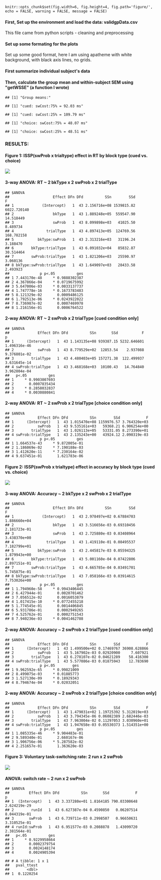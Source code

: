     knitr::opts_chunk$set(fig.width=6, fig.height=4, fig.path='figure/', echo = FALSE, warning = FALSE, message = FALSE)

#### First, Set up the environment and load the data: validgpData.csv

This file came from python scripts - cleaning and preprocessing

#### Set up some formating for the plots

Set up some good format, here I am using apatheme with white background,
with black axis lines, no grids.

#### First summarize individual subject's data

#### Then, calculate the group mean and within-subject SEM using "getWSSE" (a function I wrote)

    ## [1] "Group means:"

    ## [1] "cued: swCost:75% = 92.03 ms"

    ## [1] "cued: swCost:25% = 109.79 ms"

    ## [1] "choice: swCost:75% = 48.07 ms"

    ## [1] "choice: swCost:25% = 48.51 ms"

### RESULTS:

#### Figure 1: ISSP(swProb x trialtype) effect in **RT** by block type (cued vs. choice)

![](figure/Figure1-1.png)

#### 3-way ANOVA: RT ~ 2 bkType x 2 swProb x 2 trialType

    ## $ANOVA
    ##                    Effect DFn DFd          SSn        SSd           F
    ## 1             (Intercept)   1  43 2.156716e+08 1539815.82 6022.720140
    ## 2                  bkType   1  43 1.889248e+05  559547.90   14.518449
    ## 3                  swProb   1  43 8.099898e+03   41025.50    8.489734
    ## 4               trialType   1  43 4.897413e+05  124769.56  168.782158
    ## 5           bkType:swProb   1  43 2.313216e+03   31196.24    3.188470
    ## 6        bkType:trialType   1  43 6.091032e+04   85832.87   30.514464
    ## 7        swProb:trialType   1  43 1.821206e+03   25590.97    3.060136
    ## 8 bkType:swProb:trialType   1  43 1.649097e+03   28433.58    2.493923
    ##              p p<.05          ges
    ## 1 7.443170e-48     * 0.9888302387
    ## 2 4.367866e-04     * 0.0719675992
    ## 3 5.647006e-03     * 0.0033137737
    ## 4 1.747778e-16     * 0.1673783483
    ## 5 8.121329e-02       0.0009486125
    ## 6 1.792513e-06     * 0.0243922022
    ## 7 8.736987e-02       0.0007469978
    ## 8 1.216156e-01       0.0006764522

#### 2-way ANOVA: RT ~ 2 swProb x 2 trialType \[cued condition only\]

    ## $ANOVA
    ##             Effect DFn DFd          SSn       SSd           F            p
    ## 1      (Intercept)   1  43 1.143135e+08 939387.15 5232.646601 1.496316e-46
    ## 2           swProb   1  43 8.779529e+02  12853.54    2.937088 9.376801e-02
    ## 3        trialType   1  43 4.480403e+05 157271.38  122.499937 3.631645e-14
    ## 4 swProb:trialType   1  43 3.468168e+03  10100.43   14.764840 3.962804e-04
    ##   p<.05          ges
    ## 1     * 0.9903007693
    ## 2       0.0007835434
    ## 3     * 0.2858032837
    ## 4     * 0.0030880841

#### 2-way ANOVA: RT ~ 2 swProb x 2 trialType \[choice condition only\]

    ## $ANOVA
    ##             Effect DFn DFd          SSn        SSd            F
    ## 1      (Intercept)   1  43 1.015470e+08 1159976.57 3.764320e+03
    ## 2           swProb   1  43 9.535161e+03   59368.21 6.906254e+00
    ## 3        trialType   1  43 1.026113e+05   53331.05 8.273390e+01
    ## 4 swProb:trialType   1  43 2.135243e+00   43924.12 2.090319e-03
    ##              p p<.05          ges
    ## 1 1.664537e-43     * 9.872005e-01
    ## 2 1.186069e-02     * 7.190188e-03
    ## 3 1.412620e-11     * 7.230164e-02
    ## 4 9.637451e-01       1.621783e-06

#### Figure 2: ISSP(swProb x trialtype) effect in **accuracy** by block type (cued vs. choice)

![](figure/Figure2-1.png)

#### 3-way ANOVA: Accuracy ~ 2 bkType x 2 swProb x 2 trialType

    ## $ANOVA
    ##                    Effect DFn DFd          SSn        SSd            F
    ## 1             (Intercept)   1  43 2.978497e+02 0.67884703 1.886660e+04
    ## 2                  bkType   1  43 3.516656e-03 0.69310456 2.181723e-01
    ## 3                  swProb   1  43 2.725880e-03 0.03408964 3.438370e+00
    ## 4               trialType   1  43 1.419110e-01 0.08495537 7.182799e+01
    ## 5           bkType:swProb   1  43 2.445817e-03 0.05594325 1.879943e+00
    ## 6        bkType:trialType   1  43 5.001160e-04 0.07422806 2.897151e-01
    ## 7        swProb:trialType   1  43 4.665785e-04 0.03491701 5.745875e-01
    ## 8 bkType:swProb:trialType   1  43 7.058166e-03 0.03914615 7.753026e+00
    ##              p p<.05          ges
    ## 1 1.794960e-58     * 0.9943406445
    ## 2 6.427944e-01       0.0020701462
    ## 3 7.056512e-02       0.0016053879
    ## 4 1.017415e-10     * 0.0772455218
    ## 5 1.774545e-01       0.0014406845
    ## 6 5.931786e-01       0.0002949265
    ## 7 4.525762e-01       0.0002751543
    ## 8 7.940236e-03     * 0.0041462788

#### 2-way ANOVA: Accuracy ~ 2 swProb x 2 trialType \[cued condition only\]

    ## $ANOVA
    ##             Effect DFn DFd          SSn        SSd            F
    ## 1      (Intercept)   1  43 1.499500e+02 0.17469767 36908.628866
    ## 2           swProb   1  43 5.167902e-03 0.02920900     7.607921
    ## 3        trialType   1  43 6.278107e-02 0.04621289    58.416300
    ## 4 swProb:trialType   1  43 5.577086e-03 0.01875943    12.783690
    ##              p p<.05        ges
    ## 1 9.962592e-65     * 0.99821009
    ## 2 8.499075e-03     * 0.01885773
    ## 3 1.527130e-09     * 0.18929343
    ## 4 8.794674e-04     * 0.02032051

#### 2-way ANOVA: Accuracy ~ 2 swProb x 2 trialType \[choice condition only\]

    ## $ANOVA
    ##             Effect DFn DFd          SSn        SSd            F
    ## 1      (Intercept)   1  43 1.479031e+02 1.19725392 5.312019e+03
    ## 2           swProb   1  43 3.794345e-06 0.06082389 2.682446e-03
    ## 3        trialType   1  43 7.963004e-02 0.11297053 3.030960e+01
    ## 4 swProb:trialType   1  43 1.947658e-03 0.05530373 1.514351e+00
    ##              p p<.05          ges
    ## 1 1.085335e-46     * 9.904483e-01
    ## 2 9.589340e-01       2.660167e-06
    ## 3 1.906756e-06     * 5.287582e-02
    ## 4 2.251657e-01       1.363620e-03

#### Figure 3: Voluntary task-switching rate: 2 run x 2 swProb

![](figure/Figure3-1.png)

#### ANOVA: switch rate ~ 2 run x 2 swProb

    ## $ANOVA
    ##         Effect DFn DFd          SSn       SSd            F            p
    ## 1  (Intercept)   1  43 3.337280e+01 1.8164185 790.03300648 2.624219e-29
    ## 2        runId   1  43 6.627387e-04 0.4590850   0.06207514 8.044319e-01
    ## 3       swProb   1  43 6.739711e-03 0.2998507   0.96650631 3.310525e-01
    ## 4 runId:swProb   1  43 6.951577e-03 0.2088878   1.43099720 2.381564e-01
    ##   p<.05          ges
    ## 1     * 0.9229958664
    ## 2       0.0002379754
    ## 3       0.0024148174
    ## 4       0.0024905394

    ## # A tibble: 1 x 1
    ##   pval_ttest
    ##        <dbl>
    ## 1  0.1220254
